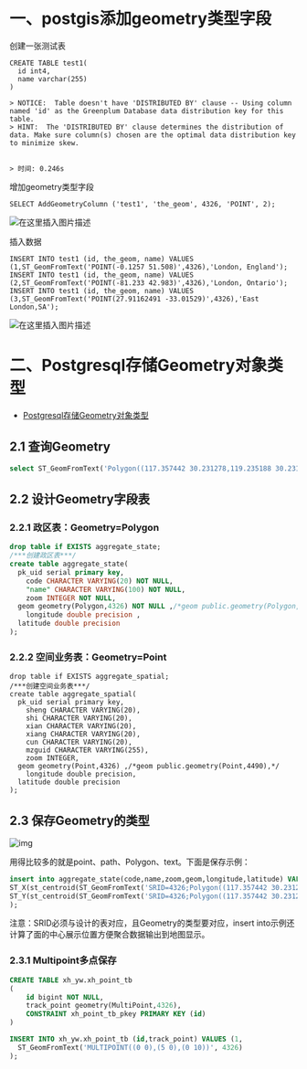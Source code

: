 # 一、postgis添加geometry类型字段

创建一张测试表

```plsql
CREATE TABLE test1(
  id int4,
  name varchar(255)
)

> NOTICE:  Table doesn't have 'DISTRIBUTED BY' clause -- Using column named 'id' as the Greenplum Database data distribution key for this table.
> HINT:  The 'DISTRIBUTED BY' clause determines the distribution of data. Make sure column(s) chosen are the optimal data distribution key to minimize skew.


> 时间: 0.246s
```

增加geometry类型字段

```plsql
SELECT AddGeometryColumn ('test1', 'the_geom', 4326, 'POINT', 2);
```

![在这里插入图片描述](https://img-blog.csdnimg.cn/20200703153136472.png)

插入数据

```plsql
INSERT INTO test1 (id, the_geom, name) VALUES (1,ST_GeomFromText('POINT(-0.1257 51.508)',4326),'London, England');
INSERT INTO test1 (id, the_geom, name) VALUES (2,ST_GeomFromText('POINT(-81.233 42.983)',4326),'London, Ontario');
INSERT INTO test1 (id, the_geom, name) VALUES (3,ST_GeomFromText('POINT(27.91162491 -33.01529)',4326),'East London,SA');
```

![在这里插入图片描述](https://img-blog.csdnimg.cn/20200703152928560.png)

# 二、Postgresql存储Geometry对象类型

- [Postgresql存储Geometry对象类型](https://www.bianchengquan.com/article/366575.html)

## 2.1 查询Geometry

```sql
select ST_GeomFromText('Polygon((117.357442 30.231278,119.235188 30.231278,119.235188 32.614617,117.357442 32.614617,117.357442 30.231278))');
```

## 2.2 设计Geometry字段表

### 2.2.1 政区表：Geometry=Polygon

```sql
drop table if EXISTS aggregate_state;
/***创建政区表***/
create table aggregate_state(  
  pk_uid serial primary key,  
	code CHARACTER VARYING(20) NOT NULL,
	"name" CHARACTER VARYING(100) NOT NULL,
	zoom INTEGER NOT NULL,
  geom geometry(Polygon,4326) NOT NULL ,/*geom public.geometry(Polygon,4490),*/
	longitude double precision ,
  latitude double precision
);
```

### 2.2.2 空间业务表：Geometry=Point

```plsql
drop table if EXISTS aggregate_spatial;
/***创建空间业务表***/
create table aggregate_spatial(  
  pk_uid serial primary key,  
	sheng CHARACTER VARYING(20),
	shi CHARACTER VARYING(20),
	xian CHARACTER VARYING(20),
	xiang CHARACTER VARYING(20),
	cun CHARACTER VARYING(20),
	mzguid CHARACTER VARYING(255),
	zoom INTEGER,
  geom geometry(Point,4326) ,/*geom public.geometry(Point,4490),*/
	longitude double precision,
  latitude double precision
);
```

## 2.3 保存Geometry的类型

![img](https://cdn.bianchengquan.com/556f391937dfd4398cbac35e050a2177/blog/5ffd2c48b07aa.png)

用得比较多的就是point、path、Polygon、text。下面是保存示例：

```sql
insert into aggregate_state(code,name,zoom,geom,longitude,latitude) VALUES('21','上海',7,ST_GeomFromText('SRID=4326;Polygon((117.357442 30.231278,119.235188 30.231278,119.235188 32.614617,117.357442 32.614617,117.357442 30.231278))'),
ST_X(st_centroid(ST_GeomFromText('SRID=4326;Polygon((117.357442 30.231278,119.235188 30.231278,119.235188 32.614617,117.357442 32.614617,117.357442 30.231278))'))),
ST_Y(st_centroid(ST_GeomFromText('SRID=4326;Polygon((117.357442 30.231278,119.235188 30.231278,119.235188 32.614617,117.357442 32.614617,117.357442 30.231278))')))
);
```

注意：SRID必须与设计的表对应，且Geometry的类型要对应，insert into示例还计算了面的中心展示位置方便聚合数据输出到地图显示。

### 2.3.1 Multipoint多点保存

```sql
CREATE TABLE xh_yw.xh_point_tb
(
    id bigint NOT NULL,
    track_point geometry(MultiPoint,4326),
    CONSTRAINT xh_point_tb_pkey PRIMARY KEY (id)
)

INSERT INTO xh_yw.xh_point_tb (id,track_point) VALUES (1,
  ST_GeomFromText('MULTIPOINT((0 0),(5 0),(0 10))', 4326)
);
```

